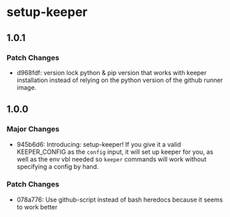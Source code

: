 # setup-keeper

## 1.0.1

### Patch Changes

-   d968fdf: version lock python & pip version that works with keeper installation instead of relying on the python version of the github runner image.

## 1.0.0

### Major Changes

-   945b6d6: Introducing: setup-keeper! If you give it a valid KEEPER_CONFIG as the `config` input, it will set up keeper for you, as well as the env vbl needed so `keeper` commands will work without specifying a config by hand.

### Patch Changes

-   078a776: Use github-script instead of bash heredocs because it seems to work better
